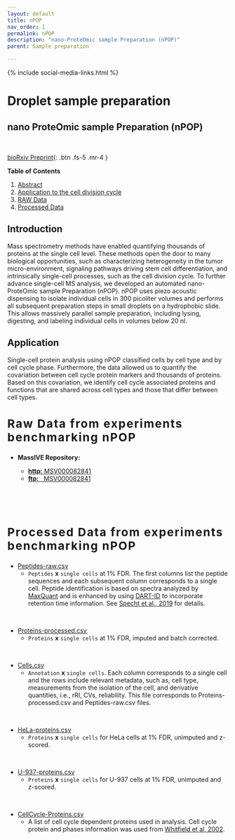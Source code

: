 ```yaml
---
layout: default
title: nPOP
nav_order: 1
permalink: nPOP
description: "nano-ProteOmic sample Preparation (nPOP)"
parent: Sample preparation

---
```

{% include social-media-links.html %}
# Droplet sample preparation

## nano ProteOmic sample Preparation (nPOP)

&nbsp;

<span class="text-center"></span>
[bioRxiv Preprint](https://doi.org/10.1101/2020.08.24.264994){: .btn .fs-5 .mr-4 }


**Table of Contents**

1. [Abstract](#introduction)
2. [Application to the cell division cycle](#application)
3. [RAW Data](#raw_data)
4. [Processed Data](#proc_data)


## Introduction
Mass spectrometry methods have enabled quantifying thousands of proteins at the single cell level. These methods open the door to many biological opportunities, such as characterizing heterogeneity in the tumor micro-environment, signaling pathways driving stem cell differentiation, and intrinsically single-cell processes, such as the cell division cycle. To further advance single-cell MS analysis, we developed an automated nano-ProteOmic sample Preparation (nPOP). nPOP uses piezo acoustic dispensing to isolate individual cells in 300 picoliter volumes and performs all subsequent preparation steps in small droplets on a hydrophobic slide. This allows massively parallel sample preparation, including lysing, digesting, and labeling individual cells in volumes below 20 nl.

## Application
Single-cell protein analysis using nPOP classified cells by cell type and by cell cycle phase. Furthermore, the data allowed us to quantify the covariation between cell cycle protein markers and thousands of proteins. Based on this covariation, we identify cell cycle associated proteins and functions that are shared across cell types and those that differ between cell types.   


<h2 style="letter-spacing: 2px; font-size: 26px;" id="raw_data" >Raw Data from experiments benchmarking nPOP</h2>

* **MassIVE Repository:**
  - [**http:**  MSV000082841](https://massive.ucsd.edu/ProteoSAFe/dataset.jsp?task=0374fefddfc64cb8b400f77e4c19536e)
  - [**ftp:** &nbsp; MSV000082841](ftp://massive.ucsd.edu/MSV000087152)

  &nbsp;

  &nbsp;

<h2 style="letter-spacing: 2px; font-size: 26px;" id="proc_data" >Processed Data from experiments benchmarking nPOP</h2>

* [Peptides-raw.csv](https://drive.google.com/file/d/1cVEq5KIHdyhVfDObo31W2GbFH5XgDne8/view?usp=sharing)
   - `Peptides` **x** `single cells` at 1% FDR.  The first columns list the peptide sequences and each subsequent column corresponds to a single cell. Peptide identification is based on spectra analyzed by [MaxQuant](https://www.maxquant.org/)  and is enhanced by using [DART-ID](https://dart-id.slavovlab.net/) to incorporate retention time information. See [Specht et al., 2019](https://www.biorxiv.org/content/10.1101/665307v3) for details.

&nbsp;

* [Proteins-processed.csv](https://drive.google.com/file/d/1LHyHfE0WoyVWbMyhYD1DtnpVxfRz5a79/view?usp=sharing)
   - `Proteins` **x** `single cells` at 1% FDR, imputed and batch corrected.

&nbsp;

* [Cells.csv](https://drive.google.com/file/d/1PKaGrIOizIxx9zmrM7ShZYiTaM49p_9R/view?usp=sharing)
   - `Annotation` **x**  `single cells`. Each column corresponds to a single cell and the rows include relevant metadata, such as, cell type, measurements from the isolation of the cell, and derivative quantities, i.e., rRI, CVs, reliability. This file corresponds to Proteins-processed.csv and Peptides-raw.csv files.

&nbsp;


* [HeLa-proteins.csv](https://drive.google.com/file/d/1BMj5YF_qVu34JXkcBn54GhdB2fS2-_0z/view?usp=sharing)
   - `Proteins` **x** `single cells` for HeLa cells at 1% FDR, unimputed and z-scored.

&nbsp;

* [U-937-proteins.csv](https://drive.google.com/file/d/1BLNher4z0agGGoJjM2VRRGAGS077ONYi/view?usp=sharing)
   - `Proteins` **x** `single cells` for U-937 cells at 1% FDR, unimputed and z-scored.

&nbsp;


* [CellCycle-Proteins.csv](https://drive.google.com/file/d/1BM4ffkpu0vW_9rfSnmkPwA66RTGKRd21/view?usp=sharing)
   - A list of cell cycle dependent proteins used in analysis. Cell cycle protein and phases information was used from [Whitfield et al, 2002](http://genome-www.stanford.edu/Human-CellCycle/Hela/).

&nbsp;


<!--
<span class="text-center"></span>
[bioRxiv Preprint](https://doi.org/10.1101/2020.08.24.264994){: .btn .fs-5 .mr-4 }

**Table of Contents**

1. [Abstract](#abstract)
2. [RAW Data](#data)


## Abstract

Mass spectrometry methods have enabled quantifying thousands of proteins at the single cell level. These methods open the door to tackling many biological challenges, such as characterizing heterogeneity in the tumor micro-environment and better understanding signaling pathways driving stem cell differentiation. To further advance single-cell MS analysis, we developed an automated nano-ProteOmic sample Preparation (nPOP). nPOP isolates individual cells in 300 picoliter volumes and performs all subsequent preparation steps in small droplets on a hydrophobic glass slide, which allows to keep sample volumes below 15 nl.


 


&nbsp;


<h2 style="letter-spacing: 2px; font-size: 26px;" id="data" >Data from experiments with increasing isobaric carriers</h2>

* **MassIVE Repository:**
  - [**http:**  MSV000082841](https://massive.ucsd.edu/ProteoSAFe/dataset.jsp?task=bfd7f21d718940fdbaccc0d58ad6b122)
  - [**ftp:** &nbsp; MSV000082841](ftp://massive.ucsd.edu/MSV000082841)

  &nbsp;

  &nbsp;


&nbsp;

&nbsp;  

&nbsp;

## About the project

This project on characterizing the isobaric carrier was conducted in the [Slavov Laboratory](https://slavovlab.net) and [SCP Center](https://center.single-cell.net) at [Northeastern University](https://www.northeastern.edu/), and was authored by [Harrison Specht](http://harrisonspecht.com) and [Nikolai Slavov](https://coe.northeastern.edu/people/slavov-nikolai/). Learn more about [single-cell mass-spectrometry analysis](https://scope2.slavovlab.net/mass-spec/single-cell-proteomics).  


This project was supported by funding from the [NIH Director's Award](https://projectreporter.nih.gov/project_info_description.cfm?aid=9167004&icde=31336575).

-->

&nbsp;  

&nbsp;

&nbsp;

&nbsp;

&nbsp;

&nbsp;

&nbsp;

&nbsp;

&nbsp;

&nbsp;

&nbsp;

&nbsp;

&nbsp;

&nbsp;

&nbsp;

&nbsp;
